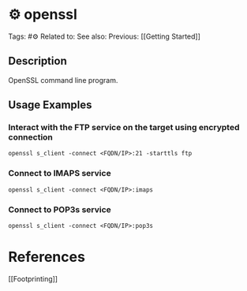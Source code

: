 # ⚙️ openssl

Tags: #⚙️
Related to:
See also:
Previous: [[Getting Started]]

## Description

OpenSSL command line program.

## Usage Examples

### Interact with the FTP service on the target using encrypted connection

	openssl s_client -connect <FQDN/IP>:21 -starttls ftp	

### Connect to IMAPS service

	openssl s_client -connect <FQDN/IP>:imaps	

### Connect to POP3s service

	openssl s_client -connect <FQDN/IP>:pop3s	

# References



[[Footprinting]]